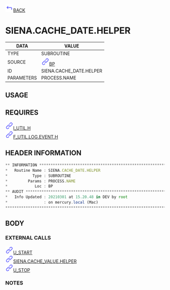 <img src="../.resources/themes/unicons-line-6563ff/corner-up-left-alt.svg" alt="BACK" width="25" />[BACK](../DOCS/BP.md)  
# SIENA.CACHE_DATE.HELPER  
|DATA|VALUE|
| --- | --- |
|TYPE|SUBROUTINE|
|SOURCE|<img src="../.resources/themes/unicons-line-6563ff/link.svg" alt="BP" width="25" />[BP](../DOCS/BP.md)|
|ID|SIENA.CACHE_DATE.HELPER|
|PARAMETERS|PROCESS.NAME|
    
## USAGE  
  
## REQUIRES  
<img src="../.resources/themes/unicons-line-6563ff/link.svg" alt="I_UTIL.H" width="25" />[I_UTIL.H](../DOCS.PAGE/I_UTIL.H.md)  
<img src="../.resources/themes/unicons-line-6563ff/link.svg" alt="F_UTIL.LOG.EVENT.H" width="25" />[F_UTIL.LOG.EVENT.H](../DOCS.PAGE/F_UTIL.LOG.EVENT.H.md)  
    
## HEADER INFORMATION  
```javascript
** INFORMATION ****************************************************************
*   Routine Name : SIENA.CACHE_DATE.HELPER
*           Type : SUBROUTINE
*         Params : PROCESS.NAME
*            Loc : BP
** AUDIT **********************************************************************
*   Info Updated : 20210301 at 15.20.48 in DEV by root
*                : on mercury.local (Mac)
*******************************************************************************

```
## BODY  
### EXTERNAL CALLS  
<img src="../.resources/themes/unicons-line-6563ff/link.svg" alt="U_START" width="25" />[U_START](../DOCS.PAGE/U_START.md)  
<img src="../.resources/themes/unicons-line-6563ff/link.svg" alt="SIENA.CACHE_VALUE.HELPER" width="25" />[SIENA.CACHE_VALUE.HELPER](../DOCS.PAGE/SIENA.CACHE_VALUE.HELPER.md)  
<img src="../.resources/themes/unicons-line-6563ff/link.svg" alt="U_STOP" width="25" />[U_STOP](../DOCS.PAGE/U_STOP.md)  
### NOTES  
  

